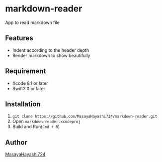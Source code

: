 # markdown-reader

App to read markdown file

## Features

- Indent according to the header depth
- Render markdown to show beautifully

## Requirement

- Xcode 8.1 or later
- Swift3.0 or later

## Installation

1. `git clone https://github.com/MasayaHayashi724/markdown-reader.git`
2. Open `markdown-reader.xcodeproj`
3. Build and Run(`Cmd + R`)

## Author

[MasayaHayashi724](https://github.com/MasayaHayashi724)
